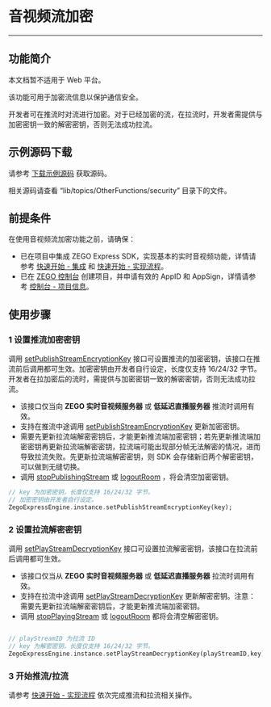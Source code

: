 # 音视频流加密

- - -

## 功能简介

<Warning title="注意">


本文档暂不适用于 Web 平台。


</Warning>



该功能可用于加密流信息以保护通信安全。

开发者可在推流时对流进行加密。对于已经加密的流，在拉流时，开发者需提供与加密密钥一致的解密密钥，否则无法成功拉流。


## 示例源码下载

请参考 [下载示例源码](https://doc-zh.zego.im/article/3130) 获取源码。

相关源码请查看 “lib/topics/OtherFunctions/security” 目录下的文件。

## 前提条件

在使用音视频流加密功能之前，请确保：

- 已在项目中集成 ZEGO Express SDK，实现基本的实时音视频功能，详情请参考 [快速开始 - 集成](https://doc-zh.zego.im/article/1241) 和 [快速开始 - 实现流程](https://doc-zh.zego.im/article/7634)。
- 已在 [ZEGO 控制台](https://console.zego.im) 创建项目，并申请有效的 AppID 和 AppSign，详情请参考 [控制台 - 项目信息](/console/project-info)。

## 使用步骤

### 1 设置推流加密密钥

调用 [setPublishStreamEncryptionKey](https://doc-zh.zego.im/unique-api/express-video-sdk/zh/dart_flutter/zego_express_engine/ZegoExpressEnginePublisher/setPublishStreamEncryptionKey.html) 接口可设置推流的加密密钥，该接口在推流前后调用都可生效。加密密钥由开发者自行设定，长度仅支持 16/24/32 字节。开发者在拉加密后的流时，需提供与加密密钥一致的解密密钥，否则无法成功拉流。

<Warning title="注意">


- 该接口仅当向 **ZEGO 实时音视频服务器** 或 **低延迟直播服务器** 推流时调用有效。
- 支持在推流中途调用 [setPublishStreamEncryptionKey](https://doc-zh.zego.im/unique-api/express-video-sdk/zh/dart_flutter/zego_express_engine/ZegoExpressEnginePublisher/setPublishStreamEncryptionKey.html) 更新加密密钥。
- 需要先更新拉流端解密密钥后，才能更新推流端加密密钥；若先更新推流端加密密钥再更新拉流端解密密钥，拉流端可能出现部分帧无法解密的情况，进而导致拉流失败。先更新拉流端解密密钥，则 SDK 会存储新旧两个解密密钥，可以做到无缝切换。
- 调用 [stopPublishingStream](https://doc-zh.zego.im/unique-api/express-video-sdk/zh/dart_flutter/zego_express_engine/ZegoExpressEnginePublisher/stopPublishingStream.html) 或 [logoutRoom](https://doc-zh.zego.im/unique-api/express-video-sdk/zh/dart_flutter/zego_express_engine/ZegoExpressEngineRoom/logoutRoom.html) ，将会清空加密密钥。


</Warning>



```dart
// key 为加密密钥，长度仅支持 16/24/32 字节。
// 加密密钥由开发者自行设定。
ZegoExpressEngine.instance.setPublishStreamEncryptionKey(key);
```

### 2 设置拉流解密密钥

调用 [setPlayStreamDecryptionKey](https://doc-zh.zego.im/unique-api/express-video-sdk/zh/dart_flutter/zego_express_engine/ZegoExpressEnginePlayer/setPlayStreamDecryptionKey.html) 接口可设置拉流解密密钥，该接口在拉流前后调用都可生效。

<Warning title="注意">


- 该接口仅当从 **ZEGO 实时音视频服务器** 或 **低延迟直播服务器** 拉流时调用有效。
- 支持在拉流中途调用 [setPlayStreamDecryptionKey](https://doc-zh.zego.im/unique-api/express-video-sdk/zh/dart_flutter/zego_express_engine/ZegoExpressEnginePlayer/setPlayStreamDecryptionKey.html) 更新解密密钥。注意：需要先更新拉流端解密密钥后，才能更新推流端加密密钥。
- 调用 [stopPlayingStream](https://doc-zh.zego.im/unique-api/express-video-sdk/zh/dart_flutter/zego_express_engine/ZegoExpressEnginePlayer/stopPlayingStream.html) 或 [logoutRoom](https://doc-zh.zego.im/unique-api/express-video-sdk/zh/dart_flutter/zego_express_engine/ZegoExpressEngineRoom/logoutRoom.html) 都将会清空解密密钥。


</Warning>



```dart

// playStreamID 为拉流 ID
// key 为解密密钥，长度仅支持 16/24/32 字节。
ZegoExpressEngine.instance.setPlayStreamDecryptionKey(playStreamID,key);

```

### 3 开始推流/拉流

请参考 [快速开始 - 实现流程](https://doc-zh.zego.im/article/7634#publishingStream) 依次完成推流和拉流相关操作。
